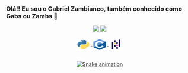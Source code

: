 ### Olá!! Eu sou o Gabriel Zambianco, também conhecido como Gabs ou Zambs 👋

<div align="center">
  <a href="https://github.com/zambgab">
  <img height="175em" src="https://github-readme-stats.vercel.app/api?username=zambgab&show_icons=true&theme=tokyonight&include_all_commits=true&count_private=true"/>
  <img height="175m" src="https://github-readme-stats.vercel.app/api/top-langs/?username=zambgab&layout=compact&langs_count=7&theme=tokyonight"/8
</div>
<div style="display: inline_block"><br>
  <img align="center" alt="Gabs-Python" height="30" width="40" src="https://raw.githubusercontent.com/devicons/devicon/master/icons/python/python-original.svg">
  <img align="center" alt="Gabs-Js" height="30" width="40" src="https://raw.githubusercontent.com/devicons/devicon/master/icons/c/c-original.svg">
  <img align="center" alt="Gabs-Csharp" height="30" width="40" src="https://raw.githubusercontent.com/devicons/devicon/master/icons/pandas/pandas-original.svg">
</div>

  ##
  
  ![Snake animation](https://github.com/zambgab/zambgab/blob/output/github-contribution-grid-snake.svg)
